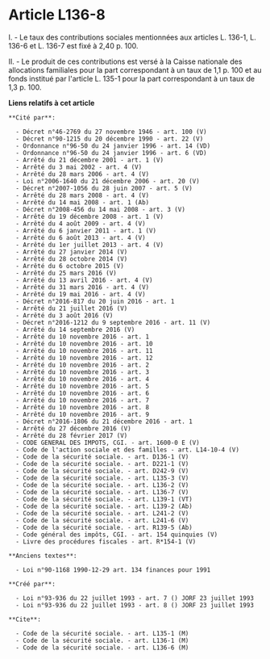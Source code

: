 # Article L136-8

I. - Le taux des contributions sociales mentionnées aux articles L. 136-1, L. 136-6 et L. 136-7 est fixé à 2,40 p. 100.

II. - Le produit de ces contributions est versé à la Caisse nationale des allocations familiales pour la part correspondant à
un taux de 1,1 p. 100 et au fonds institué par l'article L. 135-1 pour la part correspondant à un taux de 1,3 p. 100.

**Liens relatifs à cet article**

	**Cité par**:

	  - Décret n°46-2769 du 27 novembre 1946 - art. 100 (V)
	  - Décret n°90-1215 du 20 décembre 1990 - art. 22 (V)
	  - Ordonnance n°96-50 du 24 janvier 1996 - art. 14 (VD)
	  - Ordonnance n°96-50 du 24 janvier 1996 - art. 6 (VD)
	  - Arrêté du 21 décembre 2001 - art. 1 (V)
	  - Arrêté du 3 mai 2002 - art. 4 (V)
	  - Arrêté du 28 mars 2006 - art. 4 (V)
	  - Loi n°2006-1640 du 21 décembre 2006 - art. 20 (V)
	  - Décret n°2007-1056 du 28 juin 2007 - art. 5 (V)
	  - Arrêté du 28 mars 2008 - art. 4 (V)
	  - Arrêté du 14 mai 2008 - art. 1 (Ab)
	  - Décret n°2008-456 du 14 mai 2008 - art. 3 (V)
	  - Arrêté du 19 décembre 2008 - art. 1 (V)
	  - Arrêté du 4 août 2009 - art. 4 (V)
	  - Arrêté du 6 janvier 2011 - art. 1 (V)
	  - Arrêté du 6 août 2013 - art. 4 (V)
	  - Arrêté du 1er juillet 2013 - art. 4 (V)
	  - Arrêté du 27 janvier 2014 (V)
	  - Arrêté du 28 octobre 2014 (V)
	  - Arrêté du 6 octobre 2015 (V)
	  - Arrêté du 25 mars 2016 (V)
	  - Arrêté du 13 avril 2016 - art. 4 (V)
	  - Arrêté du 31 mars 2016 - art. 4 (V)
	  - Arrêté du 19 mai 2016 - art. 4 (V)
	  - Décret n°2016-817 du 20 juin 2016 - art. 1
	  - Arrêté du 21 juillet 2016 (V)
	  - Arrêté du 3 août 2016 (V)
	  - Décret n°2016-1212 du 9 septembre 2016 - art. 11 (V)
	  - Arrêté du 14 septembre 2016 (V)
	  - Arrêté du 10 novembre 2016 - art. 1
	  - Arrêté du 10 novembre 2016 - art. 10
	  - Arrêté du 10 novembre 2016 - art. 11
	  - Arrêté du 10 novembre 2016 - art. 12
	  - Arrêté du 10 novembre 2016 - art. 2
	  - Arrêté du 10 novembre 2016 - art. 3
	  - Arrêté du 10 novembre 2016 - art. 4
	  - Arrêté du 10 novembre 2016 - art. 5
	  - Arrêté du 10 novembre 2016 - art. 6
	  - Arrêté du 10 novembre 2016 - art. 7
	  - Arrêté du 10 novembre 2016 - art. 8
	  - Arrêté du 10 novembre 2016 - art. 9
	  - Décret n°2016-1806 du 21 décembre 2016 - art. 1
	  - Arrêté du 27 décembre 2016 (V)
	  - Arrêté du 28 février 2017 (V)
	  - CODE GENERAL DES IMPOTS, CGI. - art. 1600-0 E (V)
	  - Code de l'action sociale et des familles - art. L14-10-4 (V)
	  - Code de la sécurité sociale. - art. D136-1 (V)
	  - Code de la sécurité sociale. - art. D221-1 (V)
	  - Code de la sécurité sociale. - art. D242-9 (V)
	  - Code de la sécurité sociale. - art. L135-3 (V)
	  - Code de la sécurité sociale. - art. L136-2 (V)
	  - Code de la sécurité sociale. - art. L136-7 (V)
	  - Code de la sécurité sociale. - art. L139-1 (VT)
	  - Code de la sécurité sociale. - art. L139-2 (Ab)
	  - Code de la sécurité sociale. - art. L241-2 (V)
	  - Code de la sécurité sociale. - art. L241-6 (V)
	  - Code de la sécurité sociale. - art. R139-5 (Ab)
	  - Code général des impôts, CGI. - art. 154 quinquies (V)
	  - Livre des procédures fiscales - art. R*154-1 (V)

	**Anciens textes**:

	  - Loi n°90-1168 1990-12-29 art. 134 finances pour 1991

	**Créé par**:

	  - Loi n°93-936 du 22 juillet 1993 - art. 7 () JORF 23 juillet 1993
	  - Loi n°93-936 du 22 juillet 1993 - art. 8 () JORF 23 juillet 1993

	**Cite**:

	  - Code de la sécurité sociale. - art. L135-1 (M)
	  - Code de la sécurité sociale. - art. L136-1 (M)
	  - Code de la sécurité sociale. - art. L136-6 (M)
